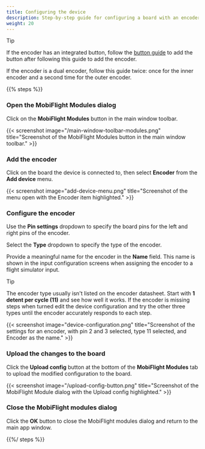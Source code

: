 ```yaml
---
title: Configuring the device
description: Step-by-step guide for configuring a board with an encoder in MobiFlight.
weight: 20
---
```


> [!TIP]
> If the encoder has an integrated button, follow the [button guide](/devices/button-switch)
> to add the button after following this guide to add the encoder.
>
> If the encoder is a dual encoder, follow this guide twice: once for the inner
> encoder and a second time for the outer encoder.

{{% steps %}}

### Open the MobiFlight Modules dialog

Click on the **MobiFlight Modules** button in the main window toolbar.

{{< screenshot image="/main-window-toolbar-modules.png" title="Screenshot of the MobiFlight Modules button in the main window toolbar." >}}

### Add the encoder

Click on the board the device is connected to, then select **Encoder** from the **Add device** menu.

{{< screenshot image="add-device-menu.png" title="Screenshot of the menu open with the Encoder item highlighted." >}}

### Configure the encoder

Use the **Pin settings** dropdown to specify the board pins for the left and right pins of the encoder.

Select the **Type** dropdown to specify the type of the encoder.

Provide a meaningful name for the encoder in the **Name** field. This name is shown in the input configuration screens when assigning the encoder to a flight simulator input.

> [!TIP]
> The encoder type usually isn't listed on the encoder datasheet.
> Start with **1 detent per cycle (11)** and see how well it works.
> If the encoder is missing steps when turned edit the device configuration and
> try the other three types until the encoder accurately responds to each step.

{{< screenshot image="device-configuration.png" title="Screenshot of the settings for an encoder, with pin 2 and 3 selected, type 11 selected, and Encoder as the name." >}}

### Upload the changes to the board

Click the **Upload config** button at the bottom of the **MobiFlight Modules** tab to upload the modified
configuration to the board.

{{< screenshot image="/upload-config-button.png" title="Screenshot of the MobiFlight Module dialog with the Upload config highlighted." >}}

### Close the MobiFlight modules dialog

Click the **OK** button to close the MobiFlight modules dialog and return to the main app window.

{{%/ steps %}}
